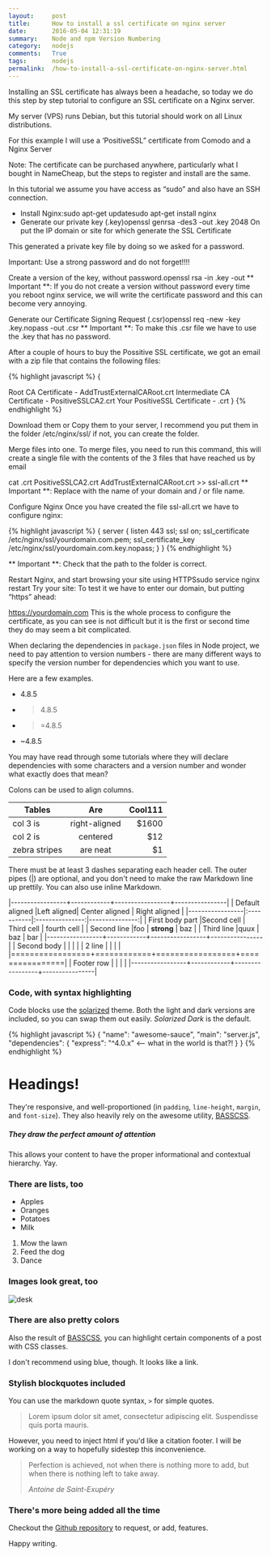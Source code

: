 ```yaml
---
layout:     post
title:      How to install a ssl certificate on nginx server
date:       2016-05-04 12:31:19
summary:    Node and npm Version Numbering
category:   nodejs
comments:   True
tags:       nodejs
permalink:  /how-to-install-a-ssl-certificate-on-nginx-server.html
---
```



Installing an SSL certificate has always been a headache, so today we do this step by step tutorial to configure an SSL certificate on a Nginx server.

My server (VPS) runs Debian, but this tutorial should work on all Linux distributions.

For this example I will use a ‘PositiveSSL” certificate from Comodo and a Nginx Server


Note: The certificate can be purchased anywhere, particularly what I bought in NameCheap, but the steps to register and install are the same.

In this tutorial we assume you have access as “sudo” and also have an SSH connection.

  * Install Nginx:sudo apt-get updatesudo apt-get install nginx
  * Generate our private key (.key)openssl genrsa -des3 -out .key 2048
On put the IP domain or site for which generate the SSL Certificate

This generated a private key file by doing so we asked for a password.

Important: Use a strong password and do not forget!!!!

Create a version of the key, without password.openssl rsa -in .key -out
** Important **: If you do not create a version without password every time you reboot nginx service, we will write the certificate password and this can become very annoying.

Generate our Certificate Signing Request (.csr)openssl req -new -key .key.nopass -out .csr
** Important **: To make this .csr file we have to use the .key that has no password.

After a couple of hours to buy the Possitive SSL certificate, we got an email with a zip file that contains the following files:



{% highlight javascript %}
{
  
Root CA Certificate - AddTrustExternalCARoot.crt
Intermediate CA Certificate - PositiveSSLCA2.crt
Your PositiveSSL Certificate - .crt
}
{% endhighlight %}




Download them or Copy them to your server, I recommend you put them in the folder /etc/nginx/ssl/ if not, you can create the folder.


Merge files into one.
To merge files, you need to run this command, this will create a single file with the contents of the 3 files that have reached us by email

cat .crt PositiveSSLCA2.crt AddTrustExternalCARoot.crt >> ssl-all.crt
** Important **: Replace with the name of your domain and / or file name.

Configure Nginx
Once you have created the file ssl-all.crt we have to configure nginx:


{% highlight javascript %}
{
server {
    listen  443 ssl;
    ssl on;
    ssl_certificate /etc/nginx/ssl/yourdomain.com.pem;
    ssl_certificate_key /etc/nginx/ssl/yourdomain.com.key.nopass;
}
}
{% endhighlight %}

** Important **: Check that the path to the folder is correct.

Restart Nginx, and start browsing your site using HTTPSsudo service nginx restart
Try your site:
To test it we have to enter our domain, but putting “https” ahead:

https://yourdomain.com
This is the whole process to configure the certificate, as you can see is not difficult but it is the first or second time they do may seem a bit complicated.



When declaring the dependencies in `package.json` files in Node project, we need to pay attention to version numbers - there are many different ways to specify the version number for dependencies which you want to use.

Here are a few examples.

* 4.8.5
* >4.8.5
* >=4.8.5
* ~4.8.5

You may have read through some tutorials where they will declare dependencies with some characters and a version number and wonder what exactly does that mean?

Colons can be used to align columns.

| Tables        | Are           | Cool111  |
| ------------- |:-------------:| -----:|
| col 3 is      | right-aligned | $1600 |
| col 2 is      | centered      |   $12 |
| zebra stripes | are neat      |    $1 |

There must be at least 3 dashes separating each header cell.
The outer pipes (|) are optional, and you don't need to make the 
raw Markdown line up prettily. You can also use inline Markdown.


|-----------------+------------+-----------------+----------------|
| Default aligned |Left aligned| Center aligned  | Right aligned  |
|-----------------|:-----------|:---------------:|---------------:|
| First body part |Second cell | Third cell      | fourth cell    |
| Second line     |foo         | **strong**      | baz            |
| Third line      |quux        | baz             | bar            |
|-----------------+------------+-----------------+----------------|
| Second body     |            |                 |                |
| 2 line          |            |                 |                |
|=================+============+=================+================|
| Footer row      |            |                 |                |
|-----------------+------------+-----------------+----------------|

### Code, with syntax highlighting

Code blocks use the [solarized](http://ethanschoonover.com/solarized) theme. Both the light and
dark versions are included, so you can swap them out easily. _Solarized Dark_ is the default.

{% highlight javascript %}
{
  "name": "awesome-sauce",
  "main": "server.js",
  "dependencies": {
    "express": "^4.0.x" <-- what in the world is that?!
  }
}
{% endhighlight %}

# Headings!

They're responsive, and well-proportioned (in `padding`, `line-height`, `margin`, and `font-size`).
They also heavily rely on the awesome utility, [BASSCSS](http://www.basscss.com/).

##### They draw the perfect amount of attention

This allows your content to have the proper informational and contextual hierarchy. Yay.

### There are lists, too

  * Apples
  * Oranges
  * Potatoes
  * Milk

  1. Mow the lawn
  2. Feed the dog
  3. Dance

### Images look great, too

![desk](https://cloud.githubusercontent.com/assets/1424573/3378137/abac6d7c-fbe6-11e3-8e09-55745b6a8176.png)


### There are also pretty colors

Also the result of [BASSCSS](http://www.basscss.com/), you can <span class="bg-dark-gray white">highlight</span> certain components
of a <span class="red">post</span> <span class="mid-gray">with</span> <span class="green">CSS</span> <span class="orange">classes</span>.

I don't recommend using blue, though. It looks like a <span class="blue">link</span>.

### Stylish blockquotes included

You can use the markdown quote syntax, `>` for simple quotes.

> Lorem ipsum dolor sit amet, consectetur adipiscing elit. Suspendisse quis porta mauris.

However, you need to inject html if you'd like a citation footer. I will be working on a way to
hopefully sidestep this inconvenience.

<blockquote>
  <p>
    Perfection is achieved, not when there is nothing more to add, but when there is nothing left to take away.
  </p>
  <footer><cite title="Antoine de Saint-Exupéry">Antoine de Saint-Exupéry</cite></footer>
</blockquote>

### There's more being added all the time

Checkout the [Github repository](https://github.com/johnotander/pixyll) to request,
or add, features.

Happy writing.
